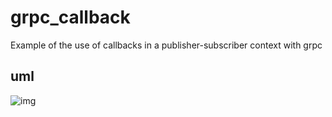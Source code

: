 # grpc_callback

Example of the use of callbacks in a publisher-subscriber context with grpc

## uml
![img](http://www.plantuml.com/plantuml/png/LOz1oi8m44RtESKi_t_X1GgHGi6T80hk9-bO1zCQPXB4svlOgdJrmNkyWMareQGy1XFBikU8Ku8kC9L11R_YX-m2wvMaghXIf-pK2xlPgR7sXy1Qex3PGcpWI0Dh8e4EGt3eRoPMemsSIVZohE7kBW-K7aPInU6T-oNVp-WRVQxyBUBVj3JrvPyN)
